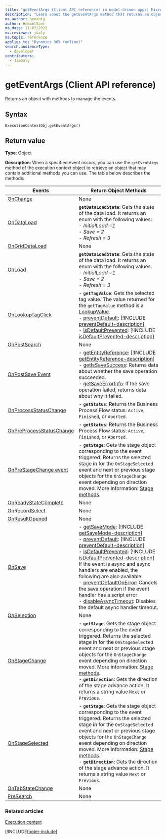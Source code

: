 ```yaml
---
title: "getEventArgs (Client API reference) in model-driven apps| MicrosoftDocs"
description: "Learn about the getEventArgs method that returns an object with methods to manage the **Save** event." 
ms.author: hemantg
author: HemantGaur
ms.date: 11/02/2022
ms.reviewer: jdaly
ms.topic: reference
applies_to: "Dynamics 365 (online)"
search.audienceType: 
  - developer
contributors:
  - JimDaly
---
```

# getEventArgs (Client API reference)

Returns an object with methods to manage the events.

## Syntax

`ExecutionContextObj.getEventArgs()`

## Return value

**Type**: Object

**Description**: When a specified event occurs, you can use the `getEventArgs` method of the execution context object to retrieve an object that may contain additional methods you can use. The table below describes the methods:

|Events|Return Object Methods|
|-------|------------|
|[OnChange](../events/attribute-onchange.md)|None|
|[OnDataLoad](../events/form-data-onload.md)|**`getDataLoadState`**: Gets the state of the data load. It returns an enum with the following values:<br/> - *InitialLoad =1*<br/>- *Save = 2*<br/>- *Refresh = 3*|
|[OnGridDataLoad](../events/subgrid-onload.md)|None|
|[OnLoad](../events/form-onload.md)|**`getDataLoadState`**: Gets the state of the data load. It returns an enum with the following values:<br/> - *InitialLoad =1*<br/>- *Save = 2*<br/>- *Refresh = 3*|
|[OnLookupTagClick](../events/onlookuptagclick.md)| - **`getTagValue`**: Gets the selected tag value. The value returned for  the `getTagValue` method is a [LookupValue](../attributes/getvalue.md).<br/>- [preventDefault](../save-event-arguments/preventdefault.md): [!INCLUDE [preventDefault-description](../save-event-arguments/includes/preventDefault-description.md)]<br/> - [isDefaultPrevented](../save-event-arguments/isdefaultprevented.md): [!INCLUDE [isDefaultPrevented-description](../save-event-arguments/includes/isDefaultPrevented-description.md)]|
|[OnPostSearch](../events/postsearch.md)|None|
|[OnPostSave Event](../events/postsave.md)|- [getEntityReference](../save-event-arguments/getEntityReference.md): [!INCLUDE [getEntityReference-description](../formContext-data-entity/includes/getEntityReference-description.md)]<br /> - [getIsSaveSuccess](../save-event-arguments/getIsSaveSuccess.md): Returns data about whether the save operation succeeded.<br /> -  [getSaveErrorInfo](../save-event-arguments/getSaveErrorInfo.md): If the save operation failed, returns data about why it failed.|
|[OnProcessStatusChange](../events/onprocessstatuschange.md)|- **`getStatus`**: Returns the Business Process Flow status: `Active`, `Finished`, or `Aborted`.|
|[OnPreProcessStatusChange](../events/onpreprocessstatuschange.md)|- **`getStatus`**: Returns the Business Process Flow status: `Active`, `Finished`, or `Aborted`.|
|[OnPreStageChange event](../events/onprestagechange.md)|- **`getStage`**: Gets the stage object corresponding to the event triggered. Returns the selected stage in for the `OnStageSelected` event and next or previous stage objects for the `OnStageChange` event depending on direction moved. More information: [Stage methods](../formcontext-data-process.md#stage-methods).|
|[OnReadyStateComplete](../events/onreadystatecomplete.md)|None|
|[OnRecordSelect](../events/grid-onrecordselect.md)|None|
|[OnResultOpened](../events/onresultopened.md)|None|
|[OnSave](../events/form-onsave.md)|- [getSaveMode](../save-event-arguments/getsavemode.md): [!INCLUDE [getSaveMode-description](../save-event-arguments/includes/getSaveMode-description.md)]<br/>- [preventDefault](../save-event-arguments/preventdefault.md): [!INCLUDE [preventDefault-description](../save-event-arguments/includes/preventDefault-description.md)]<br/> - [isDefaultPrevented](../save-event-arguments/isdefaultprevented.md): [!INCLUDE [isDefaultPrevented-description](../save-event-arguments/includes/isDefaultPrevented-description.md)] <br/> If the event is async and async handlers are enabled, the following are also available: <br/> - [preventDefaultOnError](../save-event-arguments/preventDefaultOnError.md): Cancels the save operation if the event handler has a script error.<br/> - [disableAsyncTimeout](../events/form-onsave.md#async-onsave-timeouts): Disables the default async handler timeout.|
|[OnSelection](../events/onselection.md)|None|
|[OnStageChange](../events/onstagechange.md)|- **`getStage`**: Gets the stage object corresponding to the event triggered. Returns the selected stage in for the `OnStageSelected` event and next or previous stage objects for the `OnStageChange` event depending on direction moved. More information: [Stage methods](../formcontext-data-process.md#stage-methods).<br/>- **`getDirection`**: Gets the direction of the stage advance action. It returns a string value `Next` or `Previous`.|
|[OnStageSelected](../events/onstageselected.md)|- **`getStage`**: Gets the stage object corresponding to the event triggered. Returns the selected stage in for the `OnStageSelected` event and next or previous stage objects for the `OnStageChange` event depending on direction moved. More information: [Stage methods](../formcontext-data-process.md#stage-methods).<br/>- **`getDirection`**: Gets the direction of the stage advance action. It returns a string value `Next` or `Previous`.|
|[OnTabStateChange](../events/tabstatechange.md)|None|
|[PreSearch](../events/presearch.md)|None|


### Related articles

[Execution context](../execution-context.md)







[!INCLUDE[footer-include](../../../../../includes/footer-banner.md)]
